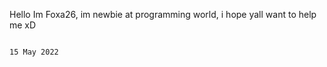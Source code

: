 Hello Im Foxa26, im newbie at programming world, i hope yall want to help me xD
                                
                                
                                
                                
                                
                                                                                                                  15 May 2022
